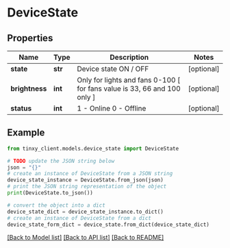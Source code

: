 # DeviceState


## Properties

Name | Type | Description | Notes
------------ | ------------- | ------------- | -------------
**state** | **str** | Device state ON / OFF | [optional] 
**brightness** | **int** | Only for lights and fans 0-100 [ for fans value is 33, 66 and 100 only ] | [optional] 
**status** | **int** | 1 - Online 0 - Offline | [optional] 

## Example

```python
from tinxy_client.models.device_state import DeviceState

# TODO update the JSON string below
json = "{}"
# create an instance of DeviceState from a JSON string
device_state_instance = DeviceState.from_json(json)
# print the JSON string representation of the object
print(DeviceState.to_json())

# convert the object into a dict
device_state_dict = device_state_instance.to_dict()
# create an instance of DeviceState from a dict
device_state_form_dict = device_state.from_dict(device_state_dict)
```
[[Back to Model list]](../README.md#documentation-for-models) [[Back to API list]](../README.md#documentation-for-api-endpoints) [[Back to README]](../README.md)


